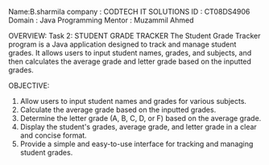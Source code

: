 Name:B.sharmila
company : CODTECH IT SOLUTIONS
ID : CT08DS4906
Domain : Java Programming
Mentor : Muzammil Ahmed

OVERVIEW:
Task 2: STUDENT GRADE TRACKER
The Student Grade Tracker program is a Java application designed to track and manage student grades. 
It allows users to input student names, grades, and subjects, 
and then calculates the average grade and letter grade based on the inputted grades.

OBJECTIVE:
1. Allow users to input student names and grades for various subjects.
2. Calculate the average grade based on the inputted grades.
3. Determine the letter grade (A, B, C, D, or F) based on the average grade.
4. Display the student's grades, average grade, and letter grade in a clear and concise format.
5. Provide a simple and easy-to-use interface for tracking and managing student grades.
